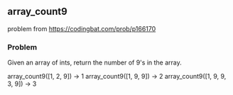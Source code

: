 ## array_count9 

problem from https://codingbat.com/prob/p166170

### Problem
Given an array of ints, return the number of 9's in the array.


array_count9([1, 2, 9]) → 1
array_count9([1, 9, 9]) → 2
array_count9([1, 9, 9, 3, 9]) → 3